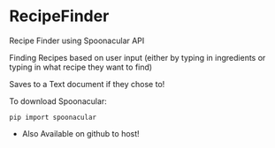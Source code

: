 # RecipeFinder
Recipe Finder using Spoonacular API

Finding Recipes based on user input (either by typing in ingredients or typing in what recipe they want to find)

Saves to a Text document if they chose to!

To download Spoonacular: 

    pip import spoonacular 

- Also Available on github to host!